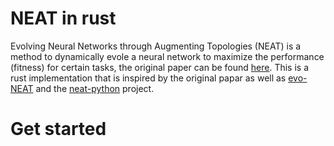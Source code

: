 # NEAT in rust

Evolving Neural Networks through Augmenting Topologies (NEAT) is a method to dynamically evole a neural network to maximize the performance (fitness) for certain tasks, the original paper can be found [here](https://nn.cs.utexas.edu/downloads/papers/stanley.ec02.pdf). 
This is a rust implementation that is inspired by the original papar as well as [evo-NEAT](https://github.com/vishnugh/evo-NEAT) and the [neat-python](https://github.com/CodeReclaimers/neat-python) project.

# Get started

